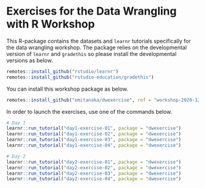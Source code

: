 # Exercises for the Data Wrangling with R Workshop

This R-package contains the datasets and `learnr` tutorials specifically for the data wrangling workshop. The package relies on the developmental version of `learnr` and `gradethis` so please install the developmental versions as below.

```r
remotes::install_github("rstudio/learnr")
remotes::install_github("rstudio-education/gradethis")
```

You can install this workshop package as below.

```r
remotes::install_github("emitanaka/dwexercise", ref = "workshop-2020-12")
```

In order to launch the exercises, use one of the commands below.

```r
# Day 1
learnr::run_tutorial("day1-exercise-01", package = "dwexercise")
learnr::run_tutorial("day1-exercise-02", package = "dwexercise")
learnr::run_tutorial("day1-exercise-03", package = "dwexercise")
learnr::run_tutorial("day1-exercise-04", package = "dwexercise")

# Day 2
learnr::run_tutorial("day2-exercise-01", package = "dwexercise")
learnr::run_tutorial("day2-exercise-02", package = "dwexercise")
learnr::run_tutorial("day2-exercise-03", package = "dwexercise")
learnr::run_tutorial("day2-exercise-04", package = "dwexercise")
```

